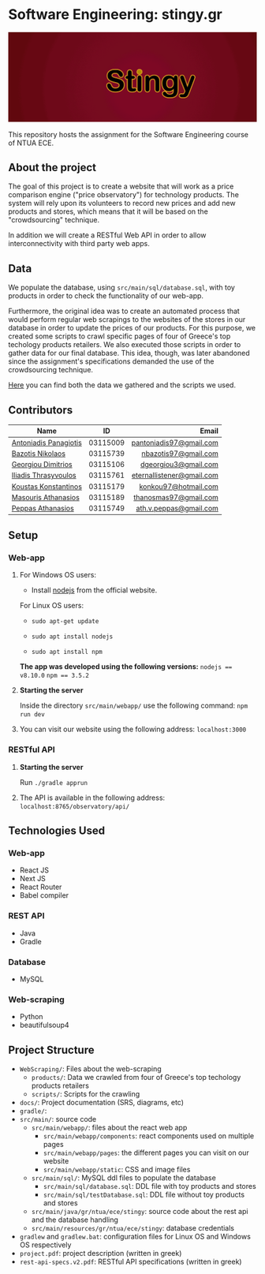 # Software Engineering: stingy.gr
![Stingy](./src/main/webapp/static/images/home_small.gif)

This repository hosts the assignment for the Software Engineering course of NTUA ECE.

## About the project
The goal of this project is to create a website that will work as a price comparison engine ("price observatory") for technology products. The system will rely upon its volunteers to record new prices and add new products and stores, which means that it will be based on the "crowdsourcing" technique. 

In addition we will create a RESTful Web API in order to allow interconnectivity with third party web apps.

## Data
We populate the database, using `src/main/sql/database.sql`, with toy products in order to check the functionality of our web-app.

Furthermore, the original idea was to create an automated process that would perform regular web scrapings to the websites of the stores in our database in order to update the prices of our products. For this purpose, we created some scripts to crawl specific pages of four of Greece's top techology products retailers. We also executed those scripts in order to gather data for our final database. This idea, though, was later abandoned since the assignment's specifications demanded the use of the crowdsourcing technique.

[Here](./WebScraping/) you can find both the data we gathered and the scripts we used.


## Contributors
| Name                  |    ID    |                   Email |
|-----------------------|:--------:|------------------------:|
| [Antoniadis Panagiotis](https://github.com/PanosAntoniadis) | 03115009 | pantoniadis97@gmail.com |
| [Bazotis Nikolaos](https://github.com/Nick-Buzz)      | 03115739 |    nbazotis97@gmail.com |
| [Georgiou Dimitrios](https://github.com/jimmyg1997)    | 03115106 |    dgeorgiou3@gmail.com |
| [Iliadis Thrasyvoulos](https://github.com/arkountos)  | 03115761 |eternallistener@gmail.com|
| [Koustas Konstantinos](https://github.com/kostakourta)  | 03115179 | konkou97@hotmail.com    |
| [Masouris Athanasios](https://github.com/ThanosM97)   | 03115189 | thanosmas97@gmail.com   |
| [Peppas Athanasios](https://github.com/Thapep)     | 03115749 | ath.v.peppas@gmail.com  |

## Setup

### Web-app
1. For Windows OS users: 

   - Install [nodejs](https://nodejs.org/en/) from the official website. 

   For Linux OS users: 
   
   - `sudo apt-get update`
   
   - `sudo apt install nodejs`
   
   -  `sudo apt install npm`
   
   **The app was developed using the following versions:**
   `nodejs == v8.10.0`
   `npm == 3.5.2`
2. **Starting the server**
    
    Inside the directory `src/main/webapp/` use the following command:  `npm run dev`
3.  You can visit our website using the following address:
    `localhost:3000`
    
### RESTful API

1. **Starting the server**

   Run `./gradle apprun`

2. The API is available in the following address:
   `localhost:8765/observatory/api/`
    
## Technologies Used

### Web-app
   - React JS
   - Next JS
   - React Router
   - Babel compiler

### REST API
   - Java
   - Gradle
   
### Database
   - MySQL
   
### Web-scraping
   - Python
   - beautifulsoup4
   
## Project Structure

- `WebScraping/`: Files about the web-scraping
   - `products/`: Data we crawled from four of Greece's top techology products retailers
   - `scripts/`: Scripts for the crawling
- `docs/`: Project documentation (SRS, diagrams, etc)
- `gradle/`:
- `src/main/`: source code
   - `src/main/webapp/`: files about the react web app
      - `src/main/webapp/components`: react components used on multiple pages
      - `src/main/webapp/pages`: the different pages you can visit on our website
      - `src/main/webapp/static`: CSS and image files
   - `src/main/sql/`: MySQL ddl files to populate the database
      - `src/main/sql/database.sql`: DDL file with toy products and stores
      - `src/main/sql/testDatabase.sql`: DDL file without toy products and stores
   - `src/main/java/gr/ntua/ece/stingy`: source code about the rest api and the database handling
   - `src/main/resources/gr/ntua/ece/stingy`: database credentials
- `gradlew` and `gradlew.bat`: configuration files for Linux OS and Windows OS respectively
- `project.pdf`: project description (written in greek)
- `rest-api-specs.v2.pdf`: RESTful API specifications (written in greek)
    
  

